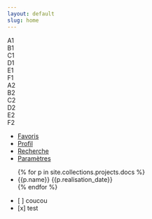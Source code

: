 ```yaml
---
layout: default
slug: home
---
```

<div class="row">
    <div class="col-xs-2">
        A1
    </div>
    <div class="col-xs-2">
        B1
    </div>
    <div class="col-xs-2">
        C1
    </div>
    <div class="col-xs-2">
        D1
    </div>
    <div class="col-xs-2">
        E1
    </div>
    <div class="col-xs-2">
        F1
    </div>
</div>
<div class="row">
    <div class="col-xs-2">
        A2
    </div>
    <div class="col-xs-2">
        B2
    </div>
    <div class="col-xs-2">
        C2
    </div>
    <div class="col-xs-2">
        D2
    </div>
    <div class="col-xs-2">
        E2
    </div>
    <div class="col-xs-2">
        F2
    </div>
</div>
<ul class="table-view">
    <li class="table-view-cell">
        <a href="{{site.baseurl}}favorites.html" class="navigate-right" data-transition="slide-in">Favoris</a>
    </li>
    <li class="table-view-cell">
        <a href="{{site.baseurl}}profile.html" class="navigate-right" data-transition="slide-in">Profil</a>
    </li>
    <li class="table-view-cell">
        <a href="{{site.baseurl}}search.html" class="navigate-right" data-transition="slide-in">Recherche</a>
    </li>
    <li class="table-view-cell">
        <a href="{{site.baseurl}}settings.html" class="navigate-right" data-transition="slide-in">Paramètres</a>
    </li>
</ul>
<ul class="table-view">
{% for p in site.collections.projects.docs %}
    <li class="table-view-cell">
        {{p.name}}
        <span class="pull-right">{{p.realisation_date}}</span>
    </li>
{% endfor %}
</ul>

<ul class="table-view">
    <li class="table-view-cell">
        [ ] coucou
    </li>
    <li class="table-view-cell">
        [x] test
    </li>
</ul>
